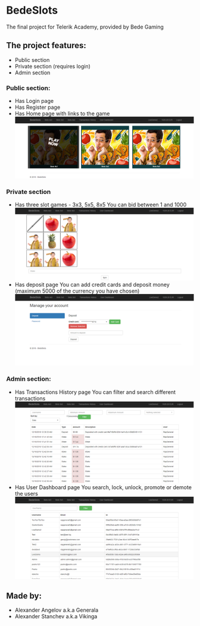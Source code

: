 # BedeSlots
The final project for Telerik Academy, provided by Bede Gaming

## The project features:
- Public section
- Private section (requires login)
- Admin section

### Public section:
- Has Login page
- Has Register page
- Has Home page with links to the game
![alt text](https://raw.githubusercontent.com/RapGeneral/BedeSlots/master/Home.png)

### Private section
- Has three slot games - 3x3, 5x5, 8x5
You can bid between 1 and 1000
![alt text](https://raw.githubusercontent.com/RapGeneral/BedeSlots/master/SlotGame.png)
- Has deposit page 
You can add credit cards and deposit money (maximum 5000 of the currency you have chosen)
![alt text](https://raw.githubusercontent.com/RapGeneral/BedeSlots/master/Deposit.png)

### Admin section:
- Has Transactions History page
You can filter and search different transactions
![alt text](https://raw.githubusercontent.com/RapGeneral/BedeSlots/master/TransactionHistory.png)
- Has User Dashboard page
You search, lock, unlock, promote or demote the users
![alt text](https://raw.githubusercontent.com/RapGeneral/BedeSlots/master/UserDashboard.png)

## Made by:
- Alexander Angelov a.k.a Generala
- Alexander Stanchev a.k.a Vikinga
